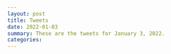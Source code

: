 ```yaml
---
layout: post
title: Tweets
date: 2022-01-03
summary: These are the tweets for January 3, 2022.
categories:
---
```


